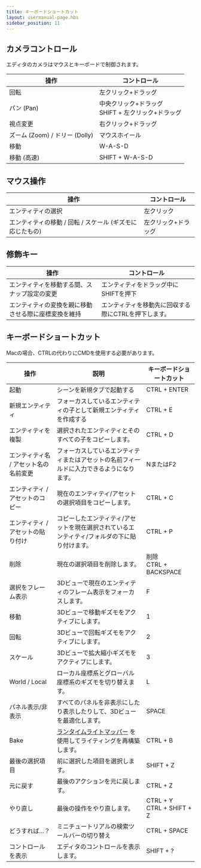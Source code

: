 ```yaml
---
title: キーボードショートカット
layout: usermanual-page.hbs
sidebar_position: 11
---
```


## カメラコントロール

エディタのカメラはマウスとキーボードで制御されます。

| 操作    | コントロール                                                         |
| ------------ | ---------------------------------------------------------------- |
| 回転        | 左クリック+ドラッグ                                         |
| パン (Pan)          | 中央クリック+ドラッグ<br />SHIFT + 左クリック+ドラッグ |
| 視点変更  | 右クリック+ドラッグ                                        |
| ズーム (Zoom)  / ドリー (Dolly) | マウスホイール                                                      |
| 移動         | W-A-S-D                                                          |
| 移動 (高速)  | SHIFT + W-A-S-D                                                  |

## マウス操作

| 操作                                              | コントロール                  |
| ------------------------------------------------------ | ------------------------- |
| エンティティの選択                                          | 左クリック         |
| エンティティの移動 / 回転 / スケール (ギズモに応じたもの) | 左クリック+ドラッグ  |

## 修飾キー

| 操作                                               | コントロール                               |
| ------------------------------------------------------- | -------------------------------------- |
| エンティティを移動する間、スナップ設定の変更      | エンティティをドラッグ中にSHIFTを押下   |
| エンティティの変換を親に移動させる際に座標変換を維持 | エンティティを移動先に回収する際にCTRLを押下します。 |

## キーボードショートカット

Macの場合、CTRLの代わりにCMDを使用する必要があります。

| 操作             | 説明                                                          | キーボードショートカット              |
| --------------------- | -------------------------------------------------------------------- | ------------------------------ |
| 起動                | シーンを新規タブで起動する                                        | CTRL + ENTER                   |
| 新規エンティティ            | フォーカスしているエンティティの子として新規エンティティを作成する     | CTRL + E                       |
| エンティティを複製      | 選択されたエンティティとそのすべての子をコピーします。                      | CTRL + D                       |
| エンティティ名 / アセット名の名前変更 | フォーカスしているエンティティまたはアセットの名前フィールドに入力できるようになります。                | NまたはF2                        |
| エンティティ / アセットのコピー   | 現在のエンティティ/アセットの選択項目をコピーします。                              | CTRL + C                       |
| エンティティ / アセットの貼り付け  | コピーしたエンティティ/アセットを現在選択されているエンティティ/フォルダの下に貼り付けます。 | CTRL + P                       |
| 削除                | 現在の選択項目を削除します。                                         | 削除<br />CTRL + BACKSPACE   |
| 選択をフレーム表示       | 3Dビューで現在のエンティティのフレーム表示をフォーカスします。                 | F                              |
| 移動             | 3Dビューで移動ギズモをアクティブにします。                          | 1                              |
| 回転                | 3Dビューで回転ギズモをアクティブにします。                             | 2                              |
| スケール                 | 3Dビューで拡大縮小ギズモをアクティブにします。                              | 3                              |
| World / Local         | ローカル座標系とグローバル座標系のギズモを切り替えます。                          | L                              |
| パネル表示/非表示     | すべてのパネルを非表示にしたり表示したりして、3Dビューを最適化します。                | SPACE                          |
| Bake                  | [ランタイムライトマッパー][1] を使用してライティングを再構築します。                 | CTRL + B                       |
| 最後の選択項目    | 前に選択した項目を選択します。                                     | SHIFT + Z                      |
| 元に戻す                  | 最後のアクションを元に戻します。                                                 | CTRL + Z                       |
| やり直し                  | 最後の操作をやり直します。                                                 | CTRL + Y<br />CTRL + SHIFT + Z |
| どうすれば...？          | ミニチュートリアルの検索ツールバーの切り替え                             | CTRL + SPACE                   |
| コントロールを表示         | エディタのコントロールを表示します。                                          | SHIFT + ?                      |

[1]: /user-manual/graphics/lighting/runtime-lightmaps
